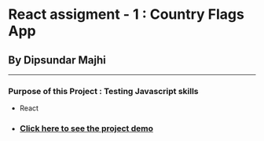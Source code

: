 # React assigment - 1 : Country Flags App



## By Dipsundar Majhi

---

### Purpose of this Project : Testing Javascript skills

- React

- ### [Click here to see the project demo](https://country-app-react-project.vercel.app/)


